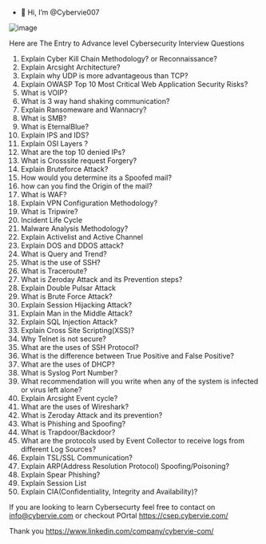 - 👋 Hi, I’m @Cybervie007

![image](https://github.com/user-attachments/assets/1178e008-4adb-4f02-b4fe-0777e67602f0)



Here are The Entry to Advance level Cybersecurity Interview Questions 

1.  Explain Cyber Kill Chain Methodology? or Reconnaissance?
2.  Explain Arcsight Architecture?
3.  Explain why UDP is more advantageous than TCP?
4.  Explain OWASP Top 10 Most Critical Web Application Security Risks?
5.  What is VOIP?
6.  What is 3 way hand shaking communication?
7.  Explain Ransomeware and Wannacry?
8.  What is SMB?
9.  What is EternalBlue?
10. Explain IPS and IDS?
11. Explain OSI Layers ?
12. What are the top 10 denied IPs?
13. What is Crosssite request Forgery?
14. Explain Bruteforce Attack?
15. How would you determine its a Spoofed mail?
16. how can you find the Origin of the mail?
17. What is WAF?
18. Explain VPN Configuration Methodology?
19. What is Tripwire?
20. Incident Life Cycle
21. Malware Analysis Methodology?
22. Explain Activelist and Active Channel
23. Explain DOS and DDOS attack?
24. What is Query and Trend?
25. What is the use of SSH?
26. What is Traceroute?
27. What is Zeroday Attack and its Prevention steps?
28. Explain Double Pulsar Attack
29. What is Brute Force Attack?
30. Explain Session Hijacking Attack?
31. Explain Man in the Middle Attack?
32. Explain SQL Injection Attack?
33. Explain Cross Site Scripting(XSS)?
34. Why Telnet is not secure?
35. What are the uses of SSH Protocol?
36. What is the difference between True Positive and False Positive?
37. What are the uses of DHCP?
38. What is Syslog Port Number?
39. What recommendation will you write when any of the system is infected or virus left alone?
40. Explain Arcsight Event cycle?
41. What are the uses of Wireshark?
42. What is Zeroday Attack and its prevention?
43. What is Phishing and Spoofing?
44. What is Trapdoor/Backdoor?
45. What are the protocols used by Event Collector to receive logs from different Log Sources?
46. Explain TSL/SSL Communication?
47. Explain ARP(Address Resolution Protocol) Spoofing/Poisoning?
48. Explain Spear Phishing?
49. Explain Session List
50. Explain CIA(Confidentiality, Integrity and Availability)?

If you are looking to learn Cybersecurty feel free to contact on info@cybervie.com or checkout POrtal https://csep.cybervie.com/

Thank you
https://www.linkedin.com/company/cybervie-com/

